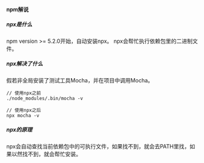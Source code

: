 #### npm解说
##### npx是什么
npm version >= 5.2.0开始，自动安装npx。
npx会帮忙执行依赖包里的二进制文件。

##### npx解决了什么
假若非全局安装了测试工具Mocha，并在项目中调用Mocha。
```
// 使用npx之前
./node_modules/.bin/mocha -v

// 使用npx之后
npx mocha -v
```
##### npx的原理
npx会自动查找当前依赖包中的可执行文件，如果找不到，就会去PATH里找，如果以然找不到，就会帮忙安装。